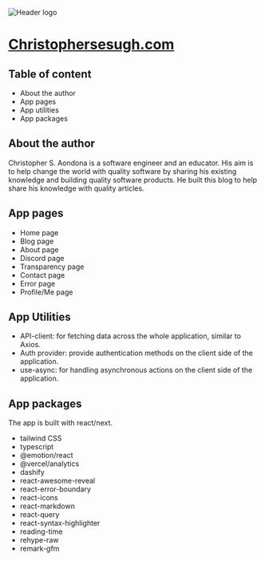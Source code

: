 ![Header logo](https://res.cloudinary.com/christo/image/upload/v1675179148/home_lsq4vv.webp)

# [Christophersesugh.com](https://www.christophersesugh.com)

## Table of content

- About the author
- App pages
- App utilities
- App packages

## About the author

Christopher S. Aondona is a software engineer and an educator. His aim is to help change the world with quality software by sharing his existing knowledge and building quality software products. He built this blog to help share his knowledge with quality articles.

## App pages

- Home page
- Blog page
- About page
- Discord page
- Transparency page
- Contact page
- Error page
- Profile/Me page

## App Utilities

- API-client: for fetching data across the whole application, similar to Axios.
- Auth provider: provide authentication methods on the client side of the application.
- use-async: for handling asynchronous actions on the client side of the application.

## App packages

The app is built with react/next.

- tailwind CSS
- typescript
- @emotion/react
- @vercel/analytics
- dashify
- react-awesome-reveal
- react-error-boundary
- react-icons
- react-markdown
- react-query
- react-syntax-highlighter
- reading-time
- rehype-raw
- remark-gfm
